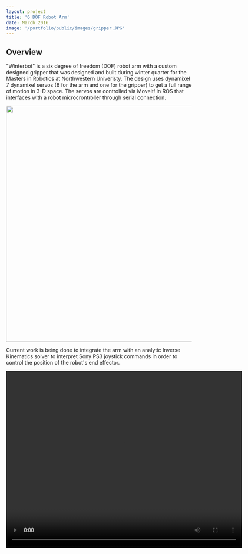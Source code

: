```yaml
---
layout: project
title: '6 DOF Robot Arm'
date: March 2016
image: '/portfolio/public/images/gripper.JPG'
---
```


## Overview
"Winterbot" is a six degree of freedom (DOF) robot arm with a custom designed gripper that was designed and built during winter quarter for the Masters in Robotics at Northwestern Univeristy.
The design uses dynamixel 7 dynamixel servos (6 for the arm and one for the gripper) to get a full range of motion in 3-D space. The servos are controlled via MoveIt! in ROS that interfaces with a robot microcrontroller through serial connection. 

<img src="/portfolio/public/images/arm.png" width="640" heigth="320"/>

Current work is being done to integrate the arm with an analytic Inverse Kinematics solver to interpret Sony PS3 joystick commands in order to control the position of the robot's end effector. 

 <video width="640" height="480">
    <source src="https://youtu.be/zu6un1K--iY" type="video/mp4"/>
    <source src="https://youtu.be/zu6un1K--iY" type="video/ogg"/>
</video>

